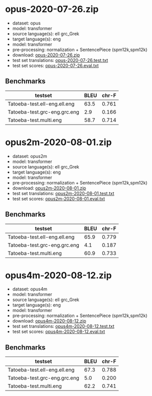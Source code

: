 # opus-2020-07-26.zip

* dataset: opus
* model: transformer
* source language(s): ell grc_Grek
* target language(s): eng
* model: transformer
* pre-processing: normalization + SentencePiece (spm12k,spm12k)
* download: [opus-2020-07-26.zip](https://object.pouta.csc.fi/Tatoeba-MT-models/grk-eng/opus-2020-07-26.zip)
* test set translations: [opus-2020-07-26.test.txt](https://object.pouta.csc.fi/Tatoeba-MT-models/grk-eng/opus-2020-07-26.test.txt)
* test set scores: [opus-2020-07-26.eval.txt](https://object.pouta.csc.fi/Tatoeba-MT-models/grk-eng/opus-2020-07-26.eval.txt)

## Benchmarks

| testset               | BLEU  | chr-F |
|-----------------------|-------|-------|
| Tatoeba-test.ell-eng.ell.eng 	| 63.5 	| 0.761 |
| Tatoeba-test.grc-eng.grc.eng 	| 2.9 	| 0.166 |
| Tatoeba-test.multi.eng 	| 58.7 	| 0.714 |

# opus2m-2020-08-01.zip

* dataset: opus2m
* model: transformer
* source language(s): ell grc_Grek
* target language(s): eng
* model: transformer
* pre-processing: normalization + SentencePiece (spm12k,spm12k)
* download: [opus2m-2020-08-01.zip](https://object.pouta.csc.fi/Tatoeba-MT-models/grk-eng/opus2m-2020-08-01.zip)
* test set translations: [opus2m-2020-08-01.test.txt](https://object.pouta.csc.fi/Tatoeba-MT-models/grk-eng/opus2m-2020-08-01.test.txt)
* test set scores: [opus2m-2020-08-01.eval.txt](https://object.pouta.csc.fi/Tatoeba-MT-models/grk-eng/opus2m-2020-08-01.eval.txt)

## Benchmarks

| testset               | BLEU  | chr-F |
|-----------------------|-------|-------|
| Tatoeba-test.ell-eng.ell.eng 	| 65.9 	| 0.779 |
| Tatoeba-test.grc-eng.grc.eng 	| 4.1 	| 0.187 |
| Tatoeba-test.multi.eng 	| 60.9 	| 0.733 |

# opus4m-2020-08-12.zip

* dataset: opus4m
* model: transformer
* source language(s): ell grc_Grek
* target language(s): eng
* model: transformer
* pre-processing: normalization + SentencePiece (spm12k,spm12k)
* download: [opus4m-2020-08-12.zip](https://object.pouta.csc.fi/Tatoeba-MT-models/grk-eng/opus4m-2020-08-12.zip)
* test set translations: [opus4m-2020-08-12.test.txt](https://object.pouta.csc.fi/Tatoeba-MT-models/grk-eng/opus4m-2020-08-12.test.txt)
* test set scores: [opus4m-2020-08-12.eval.txt](https://object.pouta.csc.fi/Tatoeba-MT-models/grk-eng/opus4m-2020-08-12.eval.txt)

## Benchmarks

| testset               | BLEU  | chr-F |
|-----------------------|-------|-------|
| Tatoeba-test.ell-eng.ell.eng 	| 67.3 	| 0.788 |
| Tatoeba-test.grc-eng.grc.eng 	| 5.0 	| 0.200 |
| Tatoeba-test.multi.eng 	| 62.2 	| 0.741 |

